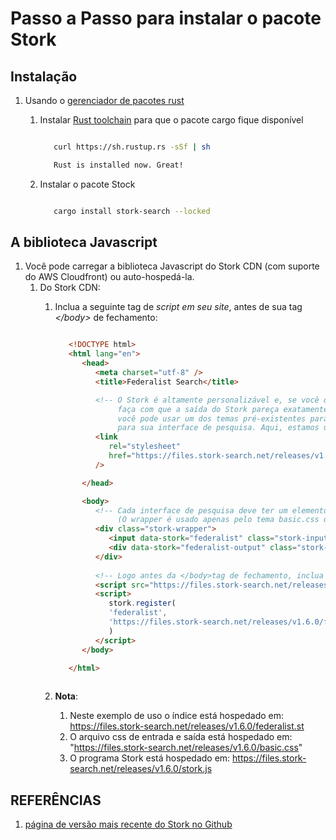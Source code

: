 # Passo a Passo para instalar o pacote Stork

## Instalação

1. Usando o [gerenciador de pacotes rust](https://doc.rust-lang.org/cargo/index.html)
   1. Instalar [Rust toolchain](https://doc.rust-lang.org/cargo/getting-started/installation.html) para que o pacote cargo fique disponível

      ```bash

         curl https://sh.rustup.rs -sSf | sh

         Rust is installed now. Great!

       ```

   2. Instalar o pacote Stock

      ```bash

         cargo install stork-search --locked

      ```

## A biblioteca Javascript

1. Você pode carregar a biblioteca Javascript do Stork CDN (com suporte do AWS Cloudfront) ou auto-hospedá-la.
   1. Do Stork CDN:
      1. Inclua a seguinte tag de _script em seu site_, antes de sua tag _\</body\>_ de fechamento:

         ```html

            <!DOCTYPE html>
            <html lang="en">
               <head>
                  <meta charset="utf-8" />
                  <title>Federalist Search</title>

                  <!-- O Stork é altamente personalizável e, se você quiser, pode escrever CSS que 
                       faça com que a saída do Stork pareça exatamente como você deseja. Como alternativa, 
                       você pode usar um dos temas pré-existentes para criar rapidamente uma aparência polida 
                       para sua interface de pesquisa. Aqui, estamos usando o tema Básico: -->
                  <link 
                     rel="stylesheet" 
                     href="https://files.stork-search.net/releases/v1.6.0/basic.css" 
                  />

               </head>

               <body>
                  <!-- Cada interface de pesquisa deve ter um elemento de entrada e um elemento de saída . 
                       (O wrapper é usado apenas pelo tema basic.css que incluímos acima.) -->
                  <div class="stork-wrapper">
                     <input data-stork="federalist" class="stork-input" />
                     <div data-stork="federalist-output" class="stork-output"></div>
                  </div>
                     
                  <!-- Logo antes da </body>tag de fechamento, inclua o script Stork e registre o index.-->
                  <script src="https://files.stork-search.net/releases/v1.6.0/stork.js"></script>
                  <script>
                     stork.register(
                     'federalist',
                     'https://files.stork-search.net/releases/v1.6.0/federalist.st'
                     )
                  </script>
               </body>

            </html>
             

         ```

      2. **Nota**:
         1. Neste exemplo de uso o índice está hospedado em: https://files.stork-search.net/releases/v1.6.0/federalist.st
         2. O arquivo css de entrada e saída está hospedado em: "https://files.stork-search.net/releases/v1.6.0/basic.css" 
         3. O programa Stork está hospedado em: https://files.stork-search.net/releases/v1.6.0/stork.js

## REFERÊNCIAS

1. [página de versão mais recente do Stork no Github](https://github.com/jameslittle230/stork/releases/tag/v1.6.0)